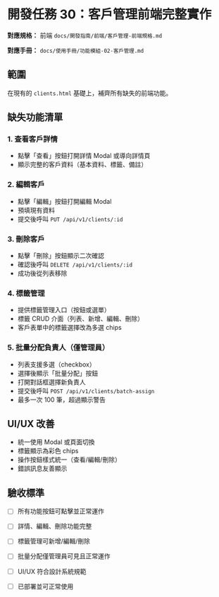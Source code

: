 # 開發任務 30：客戶管理前端完整實作

**對應規格：** 前端 `docs/開發指南/前端/客戶管理-前端規格.md`

**對應手冊：** `docs/使用手冊/功能模組-02-客戶管理.md`

## 範圍

在現有的 `clients.html` 基礎上，補齊所有缺失的前端功能。

## 缺失功能清單

### 1. 查看客戶詳情
- 點擊「查看」按鈕打開詳情 Modal 或導向詳情頁
- 顯示完整的客戶資料（基本資料、標籤、備註）

### 2. 編輯客戶
- 點擊「編輯」按鈕打開編輯 Modal
- 預填現有資料
- 提交後呼叫 `PUT /api/v1/clients/:id`

### 3. 刪除客戶
- 點擊「刪除」按鈕顯示二次確認
- 確認後呼叫 `DELETE /api/v1/clients/:id`
- 成功後從列表移除

### 4. 標籤管理
- 提供標籤管理入口（按鈕或選單）
- 標籤 CRUD 介面（列表、新增、編輯、刪除）
- 客戶表單中的標籤選擇改為多選 chips

### 5. 批量分配負責人（僅管理員）
- 列表支援多選（checkbox）
- 選擇後顯示「批量分配」按鈕
- 打開對話框選擇新負責人
- 提交後呼叫 `POST /api/v1/clients/batch-assign`
- 最多一次 100 筆，超過顯示警告

## UI/UX 改善

- 統一使用 Modal 或頁面切換
- 標籤顯示為彩色 chips
- 操作按鈕樣式統一（查看/編輯/刪除）
- 錯誤訊息友善顯示

## 驗收標準

- [ ] 所有功能按鈕可點擊並正常運作
- [ ] 詳情、編輯、刪除功能完整
- [ ] 標籤管理可新增/編輯/刪除
- [ ] 批量分配僅管理員可見且正常運作
- [ ] UI/UX 符合設計系統規範
- [ ] 已部署並可正常使用


